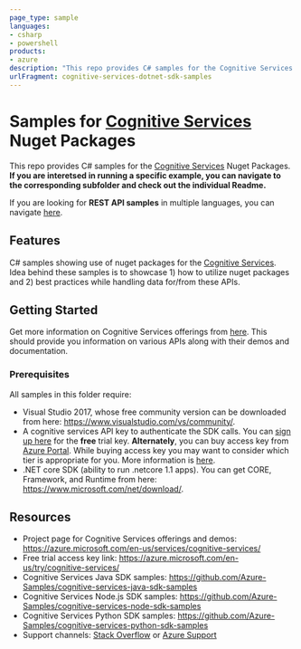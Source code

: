 ```yaml
---
page_type: sample
languages:
- csharp
- powershell
products:
- azure
description: "This repo provides C# samples for the Cognitive Services Nuget Packages."
urlFragment: cognitive-services-dotnet-sdk-samples
---
```


# Samples for [Cognitive Services](https://azure.microsoft.com/en-us/services/cognitive-services/) Nuget Packages

This repo provides C# samples for the [Cognitive Services](https://azure.microsoft.com/en-us/services/cognitive-services/) Nuget Packages. 
**If you are interetsed in running a specific example, you can navigate to the corresponding subfolder and check out the individual Readme.**

If you are looking for **REST API samples** in multiple languages, you can navigate [here](https://github.com/Azure-Samples/cognitive-services-REST-api-samples).

## Features

C# samples showing use of nuget packages for the [Cognitive Services](https://azure.microsoft.com/en-us/services/cognitive-services/).
Idea behind these samples is to showcase 1) how to utilize nuget packages and 2) best practices while handling data for/from these APIs.

## Getting Started

Get more information on Cognitive Services offerings from [here](https://azure.microsoft.com/en-us/services/cognitive-services/).
This should provide you information on various APIs along with their demos and documentation.

### Prerequisites

All samples in this folder require:

- Visual Studio 2017, whose free community version can be downloaded from here: https://www.visualstudio.com/vs/community/.
- A cognitive services API key to authenticate the SDK calls. You can [sign up here](https://azure.microsoft.com/en-us/try/cognitive-services/) for the **free** trial key. **Alternately**, you can buy access key from [Azure Portal](https://portal.azure.com/). While buying access key you may want to consider which tier is appropriate for you. More information is [here](https://azure.microsoft.com/en-us/pricing/details/cognitive-services/search-api/web/). 
- .NET core SDK (ability to run .netcore 1.1 apps). You can get CORE, Framework, and Runtime from here: https://www.microsoft.com/net/download/.

## Resources

- Project page for Cognitive Services offerings and demos: https://azure.microsoft.com/en-us/services/cognitive-services/
- Free trial access key link: https://azure.microsoft.com/en-us/try/cognitive-services/
- Cognitive Services Java SDK samples: https://github.com/Azure-Samples/cognitive-services-java-sdk-samples
- Cognitive Services Node.js SDK samples: https://github.com/Azure-Samples/cognitive-services-node-sdk-samples
- Cognitive Services Python SDK samples: https://github.com/Azure-Samples/cognitive-services-python-sdk-samples
- Support channels: [Stack Overflow](https://stackoverflow.com/questions/tagged/azure-cognitive-services) or [Azure Support](https://azure.microsoft.com/en-us/support/options/)
